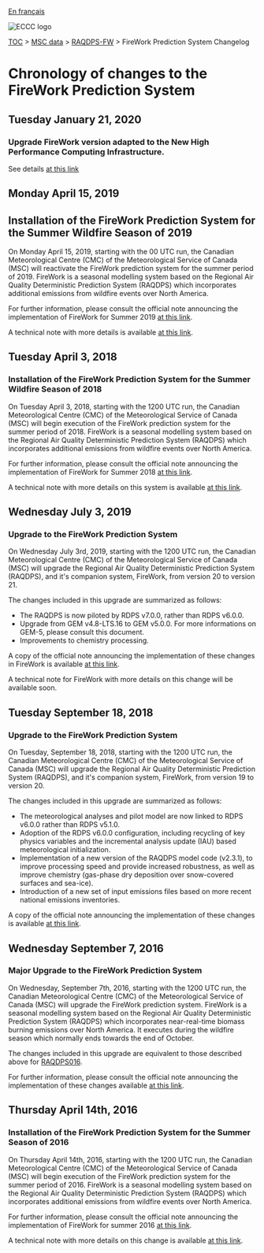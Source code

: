 [En français](changelog_raqdps-fw_fr.md)

![ECCC logo](../../img_eccc-logo.png)

[TOC](../../readme_en.md) > [MSC data](../readme_en.md) > [RAQDPS-FW](readme_raqdps-fw_en.md) > FireWork Prediction System Changelog

# Chronology of changes to the FireWork Prediction System

## Tuesday January 21, 2020

### Upgrade FireWork version adapted to the New High Performance Computing Infrastructure.

See details [at this link](../changelog_multisystems_en.md)

## Monday April 15, 2019

## Installation of the FireWork Prediction System for the Summer Wildfire Season of 2019

On Monday April 15, 2019, starting with the 00 UTC run, the Canadian Meteorological Centre (CMC) of the Meteorological Service of Canada (MSC) will reactivate the FireWork prediction system for the summer period of 2019. FireWork is a seasonal modelling system based on the Regional Air Quality Deterministic Prediction System (RAQDPS) which incorporates additional emissions from wildfire events over North America.

For further information, please consult the official note announcing the implementation of FireWork for Summer 2019 [at this link](https://dd.meteo.gc.ca/doc/genots/2019/04/15/NOCN03_CWAO_151930___14392).

A technical note with more details is available [at this link](https://collaboration.cmc.ec.gc.ca/cmc/CMOI/product_guide/docs/tech_notes/technote_raqdps020.2fw_20190415_e.pdf).

## Tuesday April 3, 2018

### Installation of the FireWork Prediction System for the Summer Wildfire Season of 2018

On Tuesday April 3, 2018, starting with the 1200 UTC run, the Canadian Meteorological Centre (CMC) of the Meteorological Service of Canada (MSC) will begin execution of the FireWork prediction system for the summer period of 2018. FireWork is a seasonal modelling system based on the Regional Air Quality Deterministic Prediction System (RAQDPS) which incorporates additional emissions from wildfire events over North America.

For further information, please consult the official note announcing the implementation of FireWork for Summer 2018 [at this link](https://dd.meteo.gc.ca/doc/genots/2018/04/03/NOCN03_CWAO_031838___00001).

A technical note with more details on this system is available [at this link](https://collaboration.cmc.ec.gc.ca/cmc/CMOI/product_guide/docs/tech_notes/technote_raqdps015fw_20160428_e.pdf).

## Wednesday July 3, 2019

### Upgrade to the FireWork Prediction System

On Wednesday July 3rd, 2019, starting with the 1200 UTC run, the Canadian Meteorological Centre (CMC) of the Meteorological Service of Canada (MSC) will upgrade the Regional Air Quality Deterministic Prediction System (RAQDPS), and it's companion system, FireWork, from version 20 to version 21.

The changes included in this upgrade are summarized as follows:
* The RAQDPS is now piloted by RDPS v7.0.0, rather than RDPS v6.0.0.
* Upgrade from GEM v4.8-LTS.16 to GEM v5.0.0. For more informations on GEM-5, please consult this document.
* Improvements to chemistry processing.

A copy of the official note announcing the implementation of these changes in FireWork is available [at this link](https://dd.meteo.gc.ca/doc/genots/2019/06/28/NOCN03_CWAO_281935___12903).

A technical note for FireWork with more details on this change will be available soon.

## Tuesday September 18, 2018

### Upgrade to the FireWork Prediction System

On Tuesday, September 18, 2018, starting with the 1200 UTC run, the Canadian Meteorological Centre (CMC) of the Meteorological Service of Canada (MSC) will upgrade the Regional Air Quality Deterministic Prediction System (RAQDPS), and it's companion system, FireWork, from version 19 to version 20.

The changes included in this upgrade are summarized as follows:
* The meteorological analyses and pilot model are now linked to RDPS v6.0.0 rather than RDPS v5.1.0.
* Adoption of the RDPS v6.0.0 configuration, including recycling of key physics variables and the incremental analysis update (IAU) based meteorological initialization.
* Implementation of a new version of the RAQDPS model code (v2.3.1), to improve processing speed and provide increased robustness, as well as improve chemistry (gas-phase dry deposition over snow-covered surfaces and sea-ice).
* Introduction of a new set of input emissions files based on more recent national emissions inventories.

A copy of the official note announcing the implementation of these changes is available [at this link](https://dd.meteo.gc.ca/doc/genots/2018/09/17/NOCN03_CWAO_171403___42412).

## Wednesday September 7, 2016

### Major Upgrade to the FireWork Prediction System

On Wednesday, September 7th, 2016, starting with the 1200 UTC run, the Canadian Meteorological Centre (CMC) of the Meteorological Service of Canada (MSC) will upgrade the FireWork prediction system. FireWork is a seasonal modelling system based on the Regional Air Quality Deterministic Prediction System (RAQDPS) which incorporates near-real-time biomass burning emissions over North America. It executes during the wildfire season which normally ends towards the end of October.

The changes included in this upgrade are equivalent to those described above for [RAQDPS016](/../nwp_raqdps/changelog_raqdps_en.md).

For further information, please consult the official note announcing the implementation of these changes available [at this link](https://dd.meteo.gc.ca/doc/genots/2016/09/02/NOCN03_CWAO_022112___00754).

## Thursday April 14th, 2016

### Installation of the FireWork Prediction System for the Summer Season of 2016

On Thursday April 14th, 2016, starting with the 1200 UTC run, the Canadian Meteorological Centre (CMC) of the Meteorological Service of Canada (MSC) will begin execution of the FireWork prediction system for the summer period of 2016. FireWork is a seasonal modelling system based on the Regional Air Quality Deterministic Prediction System (RAQDPS) which incorporates additional emissions from wildfire events over North America.

For further information, please consult the official note announcing the implementation of FireWork for summer 2016 [at this link](https://dd.meteo.gc.ca/doc/genots/2016/04/13/NOCN03_CWAO_131900___00844).

A technical note with more details on this change is available [at this link](https://collaboration.cmc.ec.gc.ca/cmc/CMOI/product_guide/docs/tech_notes/technote_raqdps015fw_20160428_e.pdf).